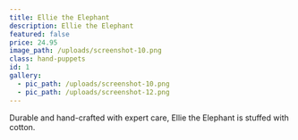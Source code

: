 ```yaml
---
title: Ellie the Elephant
description: Ellie the Elephant
featured: false
price: 24.95
image_path: /uploads/screenshot-10.png
class: hand-puppets
id: 1
gallery:
  - pic_path: /uploads/screenshot-10.png
  - pic_path: /uploads/screenshot-12.png
---
```



Durable and hand-crafted with expert care, Ellie the Elephant is stuffed with cotton.
